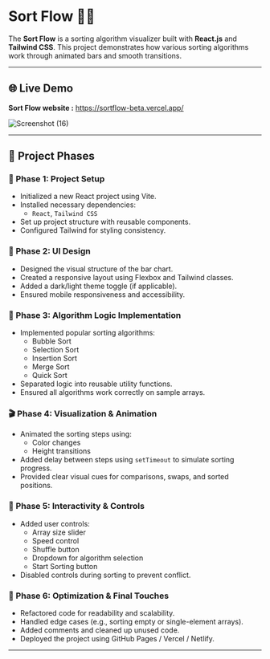 # Sort Flow 🧮✨

The **Sort Flow** is a sorting algorithm visualizer built with **React.js** and **Tailwind CSS**. This project demonstrates how various sorting algorithms work through animated bars and smooth transitions.

---

## 🌐 Live Demo

**Sort Flow website :** https://sortflow-beta.vercel.app/ 

![Screenshot (16)](https://github.com/user-attachments/assets/f96d8c28-2b58-4a7c-8e99-f558b7b86b64)


---

## 🚀 Project Phases

### 📌 Phase 1: Project Setup

- Initialized a new React project using Vite.
- Installed necessary dependencies:
  - `React`, `Tailwind CSS`
- Set up project structure with reusable components.
- Configured Tailwind for styling consistency.

### 🎨 Phase 2: UI Design

- Designed the visual structure of the bar chart.
- Created a responsive layout using Flexbox and Tailwind classes.
- Added a dark/light theme toggle (if applicable).
- Ensured mobile responsiveness and accessibility.

### 🧠 Phase 3: Algorithm Logic Implementation

- Implemented popular sorting algorithms:
  - Bubble Sort
  - Selection Sort
  - Insertion Sort
  - Merge Sort
  - Quick Sort
- Separated logic into reusable utility functions.
- Ensured all algorithms work correctly on sample arrays.

### 🎬 Phase 4: Visualization & Animation

- Animated the sorting steps using:
  - Color changes
  - Height transitions
- Added delay between steps using `setTimeout` to simulate sorting progress.
- Provided clear visual cues for comparisons, swaps, and sorted positions.

### 🧰 Phase 5: Interactivity & Controls

- Added user controls:
  - Array size slider
  - Speed control
  - Shuffle button
  - Dropdown for algorithm selection
  - Start Sorting button
- Disabled controls during sorting to prevent conflict.

### 🧼 Phase 6: Optimization & Final Touches

- Refactored code for readability and scalability.
- Handled edge cases (e.g., sorting empty or single-element arrays).
- Added comments and cleaned up unused code.
- Deployed the project using GitHub Pages / Vercel / Netlify.

---


